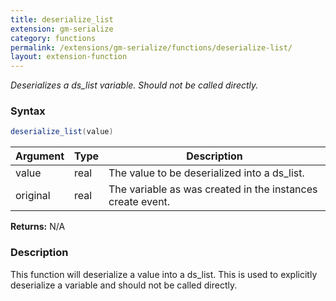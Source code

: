 ```yaml
---
title: deserialize_list
extension: gm-serialize
category: functions
permalink: /extensions/gm-serialize/functions/deserialize-list/
layout: extension-function
---
```


_Deserializes a ds_list variable. Should not be called directly._

### Syntax
```cs
deserialize_list(value)
```

| Argument | Type | Description |
| --- | --- | --- |
| value | real | The value to be deserialized into a ds_list. |
| original | real | The variable as was created in the instances create event. |

**Returns:** N/A

### Description
This function will deserialize a value into a ds_list. This is used to explicitly deserialize a variable and should not be called directly.